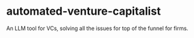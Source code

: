 # automated-venture-capitalist
An LLM tool for VCs, solving all the issues for top of the funnel for firms.
